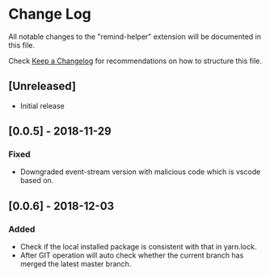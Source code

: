 # Change Log
All notable changes to the "remind-helper" extension will be documented in this file.

Check [Keep a Changelog](http://keepachangelog.com/) for recommendations on how to structure this file.

## [Unreleased]
- Initial release

## [0.0.5] - 2018-11-29
### Fixed
- Downgraded event-stream version with malicious code which is vscode based on.

## [0.0.6] - 2018-12-03
### Added
- Check if the local installed package is consistent with that in yarn.lock.
- After GIT operation will auto check whether the current branch has merged the latest master branch.